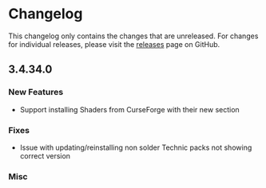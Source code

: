 # Changelog

This changelog only contains the changes that are unreleased. For changes for individual releases, please visit the
[releases](https://github.com/ATLauncher/ATLauncher/releases) page on GitHub.

## 3.4.34.0

### New Features
- Support installing Shaders from CurseForge with their new section

### Fixes
- Issue with updating/reinstalling non solder Technic packs not showing correct version

### Misc
